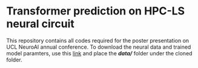 # Transformer prediction on HPC-LS neural circuit
This repository contains all codes required for the poster presentation on UCL NeuroAI annual conference.
To download the neural data and trained model paramters, use this [link](https://drive.google.com/file/d/14Jt2MMc3qXxwcpGoZYlOc1BhKa_EDkZT/view?usp=sharing) and place the ***data/*** folder under the cloned folder.
